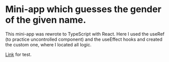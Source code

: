 # Mini-app which guesses the gender of the given name.

This mini-app was rewrote to TypeScript with React. Here I used the useRef (to practice uncontrolled component) and the useEffect hooks and created the custom one, where I located all logic.

[Link](https://alienaline.github.io/gender-api/) for test.

